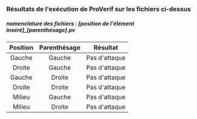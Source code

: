 ### Résultats de l'exécution de ProVerif sur les fichiers ci-dessus

##### nomenclature des fichiers : [position de l'élément inséré]_[parenthésage].pv


| Position  | Parenthésage  |     Résultat                   |
|:---------:|:-------------:|:------------------------------:|
| Gauche    | Gauche        | Pas d'attaque                  |
| Droite    | Gauche        | Pas d'attaque                  |
| Gauche    | Droite        | Pas d'attaque                  |
| Droite    | Droite        | Pas d'attaque                  |
| Milieu    | Gauche        | Pas d'attaque                  |
| Milieu    | Droite        | Pas d'attaque                  |
